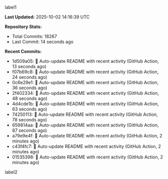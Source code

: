 
label1 
<!-- ACTIVITY_START -->
**Last Updated:** 2025-10-02 14:16:39 UTC

**Repository Stats:**
- Total Commits: 18267
- Last Commit: 14 seconds ago

**Recent Commits:**
- 1d509a05: 🤖 Auto-update README with recent activity (GitHub Action, 13 seconds ago)
- f07b69c8: 🤖 Auto-update README with recent activity (GitHub Action, 24 seconds ago)
- 0c6e29e1: 🤖 Auto-update README with recent activity (GitHub Action, 36 seconds ago)
- 2f402334: 🤖 Auto-update README with recent activity (GitHub Action, 48 seconds ago)
- 4d4cde1b: 🤖 Auto-update README with recent activity (GitHub Action, 63 seconds ago)
- 74250113: 🤖 Auto-update README with recent activity (GitHub Action, 78 seconds ago)
- 659814aa: 🤖 Auto-update README with recent activity (GitHub Action, 87 seconds ago)
- a79e9e4f: 🤖 Auto-update README with recent activity (GitHub Action, 2 minutes ago)
- c43f4fc7: 🤖 Auto-update README with recent activity (GitHub Action, 2 minutes ago)
- 01535398: 🤖 Auto-update README with recent activity (GitHub Action, 2 minutes ago)
<!-- ACTIVITY_END -->

label2

